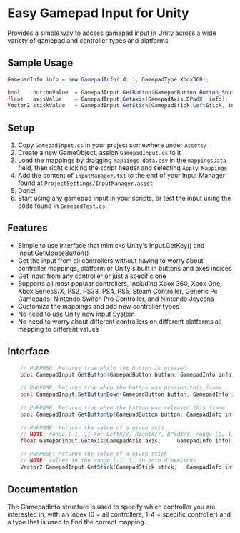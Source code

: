 # Easy Gamepad Input for Unity
Provides a simple way to access gamepad input in Unity across a wide variety of gamepad and controller types and platforms


## Sample Usage

```c#
GamepadInfo info = new GamepadInfo(id: 1, GamepadType.Xbox360);

bool    buttonValue  = GamepadInput.GetButton(GamepadButton.Button_South, info);
float   axisValue    = GamepadInput.GetAxis(GamepadAxis.DPadX, info);
Vector2 stickValue   = GamepadInput.GetStick(GamepadStick.LeftStick, info);

```

## Setup
1. Copy `GamepadInput.cs` in your project somewhere under `Assets/`
2. Create a new GameObject, assign `GamepadInput.cs` to it
3. Load the mappings by dragging `mappings_data.csv` in the `mappingsData` field, then right clicking the script header and selecting `Apply Mappings`
4. Add the content of `InputManager.txt` to the end of your Input Manager found at `ProjectSettings/InputManager.asset`
5. Done!
6. Start using any gamepad input in your scripts, or test the input using the code found in `GamepadTest.cs`


## Features
- Simple to use interface that mimicks Unity's Input.GetKey() and Input.GetMouseButton()
- Get the input from all controllers without having to worry about controller mappings, platform or Unity's built in buttons and axes indices
- Get input from any controller or just a specific one
- Supports all most popular controllers, including Xbox 360, Xbox One, Xbox SeriesS/X, PS2, PS33, PS4, PS5, Steam Controller, Generic Pc Gamepads, Nintendo Switch Pro Controller, and Nintendo Joycons
- Customize the mappings and add new controller types
- No need to use Unity new input System
- No need to worry about different controllers on different platforms all mapping to different values

## Interface

```c#
    // PURPOSE: Returns true while the button is pressed
    bool GamepadInput.GetButton(GamepadButton button, GamepadInfo info);
    
    // PURPOSE: Returns true when the button was pressed this frame
    bool GamepadInput.GetButtonDown(GamepadButton button, GamepadInfo info);
    
    // PURPOSE: Returns true when the button was released this frame
    bool GamepadInput.GetButtonUp(GamepadButton button, GamepadInfo info);
    
    // PURPOSE: Returns the value of a given axis
    // NOTE: range [-1, 1] for LeftX/Y, RightX/Y, DPadX/Y, range [0, 1] for Left/RightTrigger
    float GamepadInput.GetAxis(GamepadAxis axis,     GamepadInfo info);

    // PURPOSE: Returns the value of a given stick
    // NOTE: values in the range [-1, 1] in both dimensions
    Vector2 GamepadInput.GetStick(GamepadStick stick,   GamepadInfo info);

```

## Documentation
The GamepadInfo structure is used to specify which controller you are interested in, with an index (0 = all controllers, 1-4 = specific controller) and a type that is used to find the correct mapping.